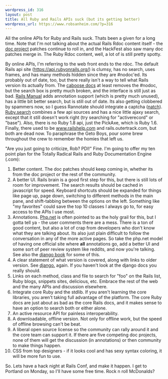 ```yaml
--- 
wordpress_id: 316
layout: post
title: All Ruby and Rails APIs suck (but its getting better)
wordpress_url: https://www.robsanheim.com/?p=316
---
```

All the online APIs for Ruby and Rails suck.  Thats been a given for a long time.  Note that I'm not talking about the actual Rails Rdoc content itself - the <a href="https://blog.caboo.se/articles/2007/3/27/documentation-project-patches-are-in">doc project</a> patches continue to roll in, and the HackFest also saw many doc patches merge in.  The Ruby Rdoc content, well, a lot of is still pretty spotty.  

By online APIs, I'm referring to the web front ends to the rdoc.  The default Rails api site (<a href="https://api.rubyonrails.org/">https://api.rubyonrails.org/</a>) is clumsy, has no search, uses frames, and has many methods hidden since they are #nodoc'ed.  Its probably out of date, too, but there really isn't a way to tell what Rails version its actually from.  The <a href="https://caboo.se/doc.html">caboose docs</a> at least removes the #nodoc, but the search box is pretty much broken, and the interface is still just as bad.  <a href="https://railsmanual.com/">Rails Manual</a> adds annotation support (which is pretty much unused), has a little bit better search, but is still out of date.  Its also getting clobbered by spammers now, so I guess Rannotate should integrate a captcha (<a href="https://robsanheim.com/brain-buster">natch</a>).  <a href="https://labs.parkerfox.co.uk/ruby.search/">Ruby.search</a> combines a few api sources and has a nice little ajaxy search, except that it still doesn't work right (try searching for "activerecord" or "base").  Also, there is no Ruby 1.8 api, just the PickAxe, which is Ruby 1.6.  Finally, there used to be www.railshelp.com and rails.outertrack.com, but both are dead now.  To paraphrase the Geto Boys, pour some brew throughout the crew to remember the homies that left us.

"Are you just going to criticize, Rob?  PDI!" Fine.  I'm going to offer my ten point plan for the Totally Radical Rails and Ruby Documentation Engine (.com):

<ol>
<li>Better content.  The doc patches should keep coming in, whether its from the doc project or the rest of the community.</li>
<li>A better UI.  Rails brain is a good first step for this, but there is still lots of room for improvement.  The search results should be cached in javascript for speed.  Keyboard shortcuts should be expanded for things like page up, page down, switching to different methods in the main pane, and shift-tabbing between the options on the left.  Something like "my favorites" could save the top 10 classes I always go to, for easy access to the APIs I use most.
</li>
<li>Annotations.  <a href="https://php.net/">Php.net</a> is often pointed to as the holy grail for this, but I gotta tell ya - the user comments there are a mess.  There is a ton of good content, but also a lot of crap from developers who don't know what they are talking about.  Its also just plain difficult to follow the conversation in any of the more active pages.  So take the php.net model of having one official site where <strong>all</strong> annotations go, add a better UI and some sort of peer review system like reddits, and now you're talking.  See also the <a href="https://www.djangobook.com/en/beta/">django book</a> for some of this.</li>
<li>A clear statement of what version is covered, along with links to older version.  See <a href="https://www.djangoproject.com/documentation/">django.</a> again.  If you haven't look at the django docs you really should.
</li>
<li>Links on each method, class and file to search for "foo" on the Rails list, Ruby blogs, snippets sites, delicious, etc.  Embrace the rest of the web and the many APIs and discussion elsewhere.</li>
<li>Integrate core Ruby and the stdlib.  If you aren't learning the core libraries, you aren't taking full advantage of the platform.  The core Ruby docs are just about as bad as the core Rails docs, and it makes sense to have an option to search both or either alone.</li>
<li>An active resource API for painless interoperability.</li>
<li>A downloadable, offline version.  Not only for offline work, but the speed of offline browsing can't be beat.</li>
<li>A liberal open source license so the community can rally around it and the core team can support it.  If there are five competing doc projects, none of them will get the discussion (in annotations) or then community to make things happen.</li>
<li>CSS from top designers - if it looks cool and has sexy syntax coloring, it will be more fun to use.</li></ol>

So.  Lets have a hack night at Rails Conf, and make it happen.  I get to Portland on Monday, so I'll have some free time.  Rock n roll McDonalds?

